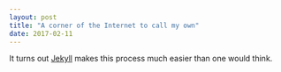 ```yaml
---
layout: post
title: "A corner of the Internet to call my own"
date: 2017-02-11
---
```


It turns out [Jekyll](http://jekyllrb.com) makes this process much easier than one would think.